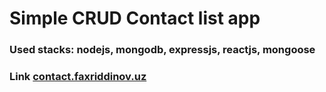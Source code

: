 # Simple CRUD Contact list app
### Used stacks: nodejs, mongodb, expressjs, reactjs, mongoose
### Link  [contact.faxriddinov.uz](https://contact.faxridinov.uz)
